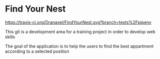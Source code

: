 <h1> Find Your Nest </h1>

https://travis-ci.org/Dranaxel/FindYourNest.svg?branch=tests%2Fpipenv

This git is a development area for a training project in order to develop web skills

The goal of the application is to help the users to find the best appartment according to a selected position
